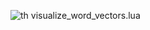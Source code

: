 ![th visualize_word_vectors.lua](https://github.com/vivanov879/traveling_salesman/blob/master/tsp_solution.png)
